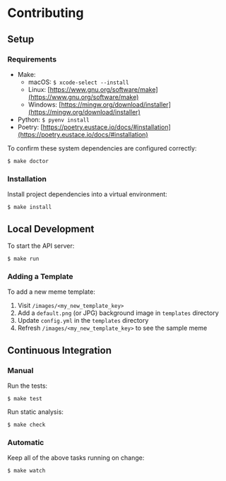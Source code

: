 # Contributing

## Setup

### Requirements

* Make:
    * macOS: `$ xcode-select --install`
    * Linux: [https://www.gnu.org/software/make](https://www.gnu.org/software/make)
    * Windows: [https://mingw.org/download/installer](https://mingw.org/download/installer)
* Python: `$ pyenv install`
* Poetry: [https://poetry.eustace.io/docs/#installation](https://poetry.eustace.io/docs/#installation)

To confirm these system dependencies are configured correctly:

```text
$ make doctor
```

### Installation

Install project dependencies into a virtual environment:

```text
$ make install
```

## Local Development

To start the API server:

```text
$ make run
```

### Adding a Template

To add a new meme template:

1. Visit `/images/<my_new_template_key>`
2. Add a `default.png` (or JPG) background image in `templates` directory
3. Update `config.yml` in the `templates` directory
4. Refresh `/images/<my_new_template_key>` to see the sample meme

## Continuous Integration

### Manual

Run the tests:

```text
$ make test
```

Run static analysis:

```text
$ make check
```

### Automatic

Keep all of the above tasks running on change:

```text
$ make watch
```
